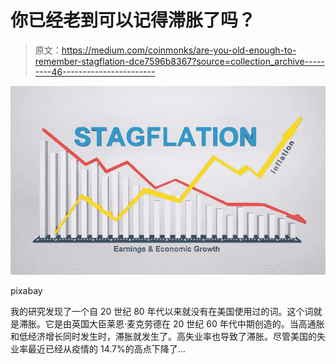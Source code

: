 # 你已经老到可以记得滞胀了吗？

> 原文：<https://medium.com/coinmonks/are-you-old-enough-to-remember-stagflation-dce7596b8367?source=collection_archive---------46----------------------->

![](img/bc229594e67356dd37530357a0befb1e.png)

pixabay

我的研究发现了一个自 20 世纪 80 年代以来就没有在美国使用过的词。这个词就是滞胀。它是由英国大臣莱恩·麦克劳德在 20 世纪 60 年代中期创造的。当高通胀和低经济增长同时发生时，滞胀就发生了。高失业率也导致了滞胀。尽管美国的失业率最近已经从疫情的 14.7%的高点下降了…